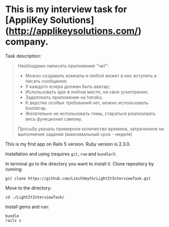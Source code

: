 # This is my interview task for [AppliKey Solutions] (http://applikeysolutions.com/) company.

Task description:
> Необходимо написать приложение "чат":
> - Можно создавать комнаты и любой может в них вступить и писать сообщения;
> - У каждого юзера должен быть аватар;
> - Использовать ajax в любом месте, на свое усмотрение;
> - Задеплоить приложение на heroku;
> - К верстке особых требований нет, можно использовать bootstrap.
> - Желательно не использовать гемы, стараться реализовать весь функционал самому. 
>
> Просьба указать примерное количество времени, затраченное на выполнение задания (максимальный срок - неделя)

This is my first app on Rails 5 version. Ruby version is 2.3.0.

Installation and using (requires `git`, `rvm` and `bundler`):

In terminal go to the directory you want to install it.
Clone repository by running:
```
git clone https://github.com/LinchSmyth/LightItInterviewTask.git
```
Move to the directory:
```
cd ./LightItInterviewTask/
```
Install gems and run:
```
bundle
rails s
```
